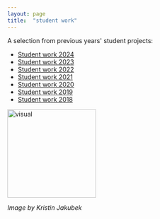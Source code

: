 ```yaml
---
layout: page
title:  "student work"
---
```


A selection from previous years' student projects:
 
* [Student work 2024](./_posts/2022-05-30-projects2024.md)
* [Student work 2023](./_posts/2022-05-30-projects2023.md)
* [Student work 2022](./_posts/2022-05-30-projects2022.md)
* [Student work 2021](./_posts/2021-07-15-projects2021.md)
* [Student work 2020](./_posts/2020-07-15-projects2020.md)
* [Student work 2019](./_posts/2019-07-15-projects2019.md)
* [Student work 2018](./_posts/2018-07-15-projects2018.md)

<img src= "./assets/algorthmic-bias-.gif" alt="visual" width="200"/>

*Image by Kristin Jakubek*

